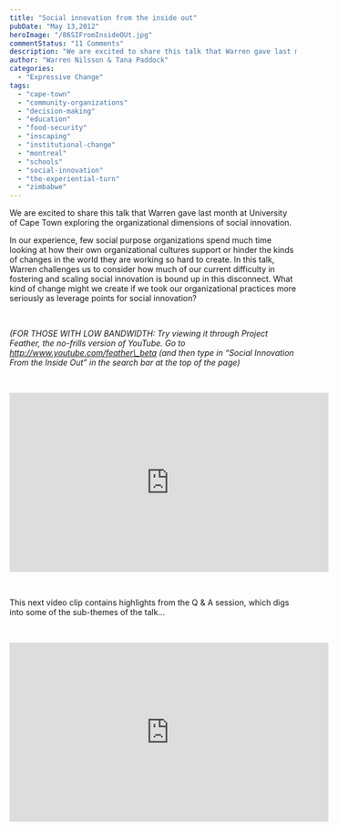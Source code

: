 ```yaml
---
title: "Social innovation from the inside out"
pubDate: "May 13,2012"
heroImage: "/86SIFromInsideOUt.jpg"
commentStatus: "11 Comments"
description: "We are excited to share this talk that Warren gave last month at University of Cape Town exploring the organizational dimensions of social innovation. In our experience, few social purpose organizations spend much time looking at how their own organizational cultures support or hinder the kinds of changes in the world they are working so hard to create. In this talk, Warren challenges us to consider how much of our current difficulty in fostering and scaling social innovation is bound up in this disconnect. What kind of change might we create if […]"
author: "Warren Nilsson & Tana Paddock"
categories: 
  - "Expressive Change"
tags: 
  - "cape-town"
  - "community-organizations"
  - "decision-making"
  - "education"
  - "food-security"
  - "inscaping"
  - "institutional-change"
  - "montreal"
  - "schools"
  - "social-innovation"
  - "the-experiential-turn"
  - "zimbabwe"
---
```


We are excited to share this talk that Warren gave last month at University of Cape Town exploring the organizational dimensions of social innovation.

In our experience, few social purpose organizations spend much time looking at how their own organizational cultures support or hinder the kinds of changes in the world they are working so hard to create. In this talk, Warren challenges us to consider how much of our current difficulty in fostering and scaling social innovation is bound up in this disconnect. What kind of change might we create if we took our organizational practices more seriously as leverage points for social innovation?

 

_(FOR THOSE WITH LOW BANDWIDTH: Try viewing it through Project Feather, the no-frills version of YouTube. Go to http://www.youtube.com/feather\_beta (and then type in “Social Innovation From the Inside Out” in the search bar at the top of the page)_ 

 

<iframe src="http://www.youtube.com/embed/pd8qjIQXnCs?rel=0" frameborder="0" width="560" height="315"></iframe>

 

This next video clip contains highlights from the Q & A session, which digs into some of the sub-themes of the talk...

 

<iframe src="http://www.youtube.com/embed/rk_7AxYLfgo?rel=0" frameborder="0" width="560" height="315"></iframe>
